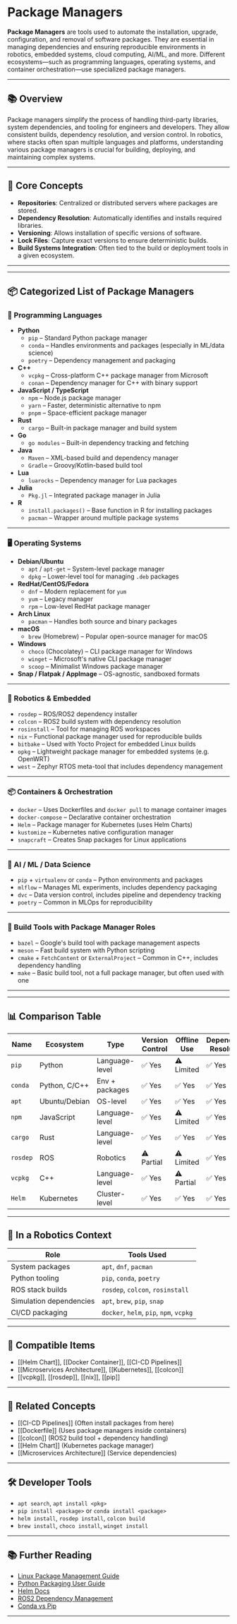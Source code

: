 # Package Managers

**Package Managers** are tools used to automate the installation, upgrade, configuration, and removal of software packages. They are essential in managing dependencies and ensuring reproducible environments in robotics, embedded systems, cloud computing, AI/ML, and more. Different ecosystems—such as programming languages, operating systems, and container orchestration—use specialized package managers.

---

## 📚 Overview

Package managers simplify the process of handling third-party libraries, system dependencies, and tooling for engineers and developers. They allow consistent builds, dependency resolution, and version control. In robotics, where stacks often span multiple languages and platforms, understanding various package managers is crucial for building, deploying, and maintaining complex systems.

---

## 🧠 Core Concepts

- **Repositories**: Centralized or distributed servers where packages are stored.
- **Dependency Resolution**: Automatically identifies and installs required libraries.
- **Versioning**: Allows installation of specific versions of software.
- **Lock Files**: Capture exact versions to ensure deterministic builds.
- **Build Systems Integration**: Often tied to the build or deployment tools in a given ecosystem.

---
---

## 📦 Categorized List of Package Managers

### 🧪 Programming Languages

- **Python**
  - `pip` – Standard Python package manager
  - `conda` – Handles environments and packages (especially in ML/data science)
  - `poetry` – Dependency management and packaging
- **C++**
  - `vcpkg` – Cross-platform C++ package manager from Microsoft
  - `conan` – Dependency manager for C++ with binary support
- **JavaScript / TypeScript**
  - `npm` – Node.js package manager
  - `yarn` – Faster, deterministic alternative to npm
  - `pnpm` – Space-efficient package manager
- **Rust**
  - `cargo` – Built-in package manager and build system
- **Go**
  - `go modules` – Built-in dependency tracking and fetching
- **Java**
  - `Maven` – XML-based build and dependency manager
  - `Gradle` – Groovy/Kotlin-based build tool
- **Lua**
  - `luarocks` – Dependency manager for Lua packages
- **Julia**
  - `Pkg.jl` – Integrated package manager in Julia
- **R**
  - `install.packages()` – Base function in R for installing packages
  - `pacman` – Wrapper around multiple package systems

---

### 🖥️ Operating Systems

- **Debian/Ubuntu**
  - `apt` / `apt-get` – System-level package manager
  - `dpkg` – Lower-level tool for managing `.deb` packages
- **RedHat/CentOS/Fedora**
  - `dnf` – Modern replacement for `yum`
  - `yum` – Legacy manager
  - `rpm` – Low-level RedHat package manager
- **Arch Linux**
  - `pacman` – Handles both source and binary packages
- **macOS**
  - `brew` (Homebrew) – Popular open-source manager for macOS
- **Windows**
  - `choco` (Chocolatey) – CLI package manager for Windows
  - `winget` – Microsoft's native CLI package manager
  - `scoop` – Minimalist Windows package manager
- **Snap / Flatpak / AppImage** – OS-agnostic, sandboxed formats

---

### 🤖 Robotics & Embedded

- `rosdep` – ROS/ROS2 dependency installer
- `colcon` – ROS2 build system with dependency resolution
- `rosinstall` – Tool for managing ROS workspaces
- `nix` – Functional package manager used for reproducible builds
- `bitbake` – Used with Yocto Project for embedded Linux builds
- `opkg` – Lightweight package manager for embedded systems (e.g. OpenWRT)
- `west` – Zephyr RTOS meta-tool that includes dependency management

---

### 📦 Containers & Orchestration

- `docker` – Uses Dockerfiles and `docker pull` to manage container images
- `docker-compose` – Declarative container orchestration
- `Helm` – Package manager for Kubernetes (uses Helm Charts)
- `kustomize` – Kubernetes native configuration manager
- `snapcraft` – Creates Snap packages for Linux applications

---

### 🧠 AI / ML / Data Science

- `pip` + `virtualenv` or `conda` – Python environments and packages
- `mlflow` – Manages ML experiments, includes dependency packaging
- `dvc` – Data version control, includes pipeline and dependency tracking
- `poetry` – Common in MLOps for reproducibility

---

### 🧰 Build Tools with Package Manager Roles

- `bazel` – Google's build tool with package management aspects
- `meson` – Fast build system with Python scripting
- `cmake` + `FetchContent` or `ExternalProject` – Common in C++, includes dependency handling
- `make` – Basic build tool, not a full package manager, but often used with one

---
---

## 📊 Comparison Table

| Name           | Ecosystem       | Type              | Version Control | Offline Use | Dependency Resolution |
|----------------|------------------|-------------------|------------------|-------------|------------------------|
| `pip`          | Python            | Language-level     | ✅ Yes            | ⚠️ Limited  | ✅ Yes                |
| `conda`        | Python, C/C++     | Env + packages     | ✅ Yes            | ✅ Yes       | ✅ Yes                |
| `apt`          | Ubuntu/Debian     | OS-level           | ✅ Yes            | ✅ Yes       | ✅ Yes                |
| `npm`          | JavaScript        | Language-level     | ✅ Yes            | ⚠️ Limited  | ✅ Yes                |
| `cargo`        | Rust              | Language-level     | ✅ Yes            | ✅ Yes       | ✅ Yes                |
| `rosdep`       | ROS               | Robotics           | ⚠️ Partial        | ⚠️ Limited  | ✅ Yes                |
| `vcpkg`        | C++               | Language-level     | ✅ Yes            | ⚠️ Partial  | ✅ Yes                |
| `Helm`         | Kubernetes        | Cluster-level      | ✅ Yes            | ✅ Yes       | ✅ Yes                |

---

## 🤖 In a Robotics Context

| Role                    | Tools Used                                |
|-------------------------|-------------------------------------------|
| System packages         | `apt`, `dnf`, `pacman`                    |
| Python tooling          | `pip`, `conda`, `poetry`                 |
| ROS stack builds        | `rosdep`, `colcon`, `rosinstall`          |
| Simulation dependencies | `apt`, `brew`, `pip`, `snap`             |
| CI/CD packaging         | `docker`, `helm`, `pip`, `npm`, `vcpkg`  |

---

## 🔧 Compatible Items

- [[Helm Chart]], [[Docker Container]], [[CI-CD Pipelines]]
- [[Microservices Architecture]], [[Kubernetes]], [[colcon]]
- [[vcpkg]], [[rosdep]], [[nix]], [[pip]]

---

## 🔗 Related Concepts

- [[CI-CD Pipelines]] (Often install packages from here)
- [[Dockerfile]] (Uses package managers inside containers)
- [[colcon]] (ROS2 build tool + dependency handling)
- [[Helm Chart]] (Kubernetes package manager)
- [[Microservices Architecture]] (Service dependencies)

---

## 🛠 Developer Tools

- `apt search`, `apt install <pkg>`
- `pip install <package>` or `conda install <package>`
- `helm install`, `rosdep install`, `colcon build`
- `brew install`, `choco install`, `winget install`

---

## 📚 Further Reading

- [Linux Package Management Guide](https://wiki.debian.org/Teams/Apt)
- [Python Packaging User Guide](https://packaging.python.org/)
- [Helm Docs](https://helm.sh/docs/)
- [ROS2 Dependency Management](https://docs.ros.org/en/rolling/How-To-Guides/Dependency-Management.html)
- [Conda vs Pip](https://docs.conda.io/projects/conda/en/latest/user-guide/tasks/manage-pkgs.html)

---
